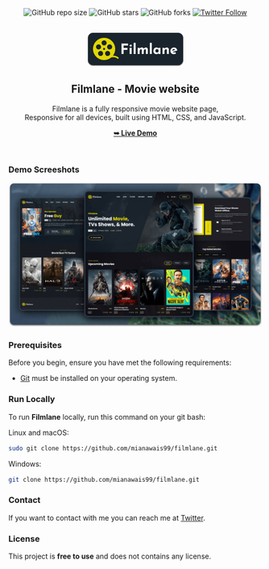 <div align="center">
  
  ![GitHub repo size](https://img.shields.io/github/repo-size/mianawais99/filmlane)
  ![GitHub stars](https://img.shields.io/github/stars/mianawais99/filmlane?style=social)
  ![GitHub forks](https://img.shields.io/github/forks/mianawais99/filmlane?style=social)
  [![Twitter Follow](https://img.shields.io/twitter/follow/mianawais99codewithsadee?style=social)](https://twitter.com/intent/follow?screen_name=mianawais99)
  <br />
  <br />
  
  <img src="./readme-images/project-logo.png" />

  <h2 align="center">Filmlane - Movie website</h2>

  Filmlane is a fully responsive movie website page, <br />Responsive for all devices, built using HTML, CSS, and JavaScript.

  <a href="https://mianawais99.github.io/filmlane/"><strong>➥ Live Demo</strong></a>

</div>

<br />

### Demo Screeshots

![Filmlane Desktop Demo](./readme-images/desktop.png "Desktop Demo")

### Prerequisites

Before you begin, ensure you have met the following requirements:

* [Git](https://git-scm.com/downloads "Download Git") must be installed on your operating system.

### Run Locally

To run **Filmlane** locally, run this command on your git bash:

Linux and macOS:

```bash
sudo git clone https://github.com/mianawais99/filmlane.git
```

Windows:

```bash
git clone https://github.com/mianawais99/filmlane.git
```

### Contact

If you want to contact with me you can reach me at [Twitter](https://www.twitter.com/mianawais99).

### License

This project is **free to use** and does not contains any license.
